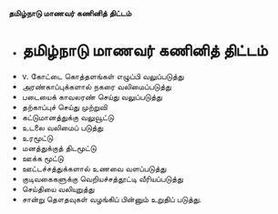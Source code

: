 **தமிழ்நாடு மாணவர் கணினித் திட்டம்**
- # தமிழ்நாடு மாணவர் கணினித் திட்டம்
- v. கோட்டை கொத்தளங்கள் எழுப்பி வலுப்படுத்து
- அரண்காப்புக்களால் நகரை வலிமைப்படுத்து
- படையைக் காவலரண் செய்து வலுப்படுத்து
- தற்காப்புச் செய்து முற்றுவி
- கட்டுமானத்துக்கு வலுவூட்டு
- உடலை வலிமைப் படுத்து
- உரமூட்டு
- மனத்துக்குத் திடமூட்டு
- ஊக்க மூட்டு
- ஊட்டச்சத்துக்களால் உணவை வளப்படுத்து
- குடிவகைகளுக்கு வெறியச்சத்தூட்டி வீரியப்படுத்து
- செய்தியை வலியுறுத்து
- சான்று தௌதவுகள் வழங்கிப் பின்னும் உறுதிப் படுத்து.


